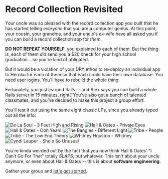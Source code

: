 # Record Collection Revisited

Your uncle was so pleased with the record collection app you built that he has started telling *everyone* that you are a computer genius. At this point, your cousin, your grandma, and your uncle's ex-wife have all asked you if you can build a record collection app for *them*.

**DO NOT REPEAT YOURSELF**, you explained to each of them. But the thing is, each of them *did* send you a $20 check for your high school graduation... so you're kind of obligated.

But it would be a violation of your DRY ethos to re-deploy an individual app to Heroku for each of them so that each could have their own database. You need user logins. You'll have to rebuild the whole thing.

Fortunately, you just learned Rails -- and Alex says you can build a whole Rails server in 15 minutes, right? You've also got a bunch of talented classmates, and you've decided to make this project a group effort.

You'll test it out using the same eight classic LPs, since you already typed out all the info:

![De La Soul - 3 Feet High and Rising](https://upload.wikimedia.org/wikipedia/en/thumb/5/5a/DeLaSoul3FeetHighandRisingalbumcover.jpg/220px-DeLaSoul3FeetHighandRisingalbumcover.jpg)
![Hall & Oates - Private Eyes](https://upload.wikimedia.org/wikipedia/en/thumb/2/26/Hall_Oates_Private_Eyes.jpg/220px-Hall_Oates_Private_Eyes.jpg)
![Hall & Oates - Ooh Yeah!](https://upload.wikimedia.org/wikipedia/en/thumb/9/9f/Hall_Oates_Ooh_Yeah.jpg/220px-Hall_Oates_Ooh_Yeah.jpg)
![The Bangles - Different Light](https://upload.wikimedia.org/wikipedia/en/thumb/e/e8/The_Bangles_-_Different_Light.jpg/220px-The_Bangles_-_Different_Light.jpg)
![Tribe - People](https://upload.wikimedia.org/wikipedia/en/thumb/f/f3/ATCQPeople%27sInstinctTravels.jpg/220px-ATCQPeople%27sInstinctTravels.jpg)
![Tribe - The Low End Theory](https://upload.wikimedia.org/wikipedia/en/thumb/4/42/ATribeCalledQuestTheLowEndtheory.jpg/220px-ATribeCalledQuestTheLowEndtheory.jpg)
![Whitney Houston - Whitney](https://upload.wikimedia.org/wikipedia/en/thumb/a/a9/Whitney_Houston_-_Whitney_%28album%29.jpg/220px-Whitney_Houston_-_Whitney_%28album%29.jpg)
![Cyndi Lauper - She's So Unusual](https://upload.wikimedia.org/wikipedia/en/thumb/0/09/ShesSoUnusual1984.PNG/220px-ShesSoUnusual1984.PNG)

You're kinda weirded out by the fact that you now think Hall & Oates' "I Can't Go For That" totally *SLAPS*, but whatever. This isn't about your uncle anymore, or even about Hall & Oates -- this is about **software engineering**.

Gather your group and [let's get started](StepOne.md).
